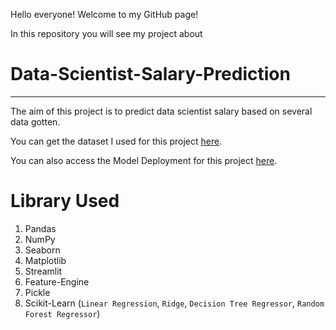 Hello everyone! Welcome to my GitHub page!

In this repository you will see my project about
# Data-Scientist-Salary-Prediction
---

The aim of this project is to predict data scientist salary based on several data gotten.

You can get the dataset I used for this project [here](https://www.kaggle.com/datasets/saurabhshahane/data-science-jobs-salaries).

You can also access the Model Deployment for this project [here](https://huggingface.co/spaces/jovancast/jovanca-002).

# Library Used
1. Pandas
2. NumPy
3. Seaborn
4. Matplotlib
5. Streamlit
6. Feature-Engine
7. Pickle
8. Scikit-Learn (`Linear Regression`, `Ridge`, `Decision Tree Regressor`, `Random Forest Regressor`)

